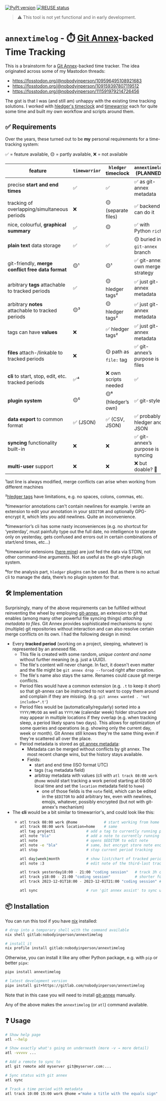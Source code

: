 [![PyPI version](https://badge.fury.io/py/annextimelog.svg)](https://badge.fury.io/py/annextimelog)
[![REUSE status](https://api.reuse.software/badge/gitlab.com/nobodyinperson/annextimelog)](https://api.reuse.software/info/gitlab.com/nobodyinperson/annextimelog)

> ⚠️  This tool is not yet functional and in early development.

# `annextimelog` - ⏱️ [Git Annex](https://git-annex.branchable.com)-backed Time Tracking

This is a brainstorm for a [Git Annex](https://git-annex.branchable.com)-backed time tracker.
The idea originated across some of my Mastodon threads:

- https://fosstodon.org/@nobodyinperson/109596495108921683
- https://fosstodon.org/@nobodyinperson/109159397807119512
- https://fosstodon.org/@nobodyinperson/111591979214726456

The gist is that I was (and still am) unhappy with the existing time tracking solutions. I worked with [hledger's timeclock](https://hledger.org/1.32/hledger.html#timeclock-format) and [timewarrior](https://timewarrior.net/) each for quite some time and built my own workflow and scripts around them.

## ✅ Requirements

Over the years, these turned out to be **my** personal requirements for a time-tracking system:

✅ = feature available, 🟡 = partly available, ❌ = not available

| feature                                            | `timewarrior` | `hledger` timeclock    | `annextimelog` (PLANNED)          |
|----------------------------------------------------|---------------|------------------------|-----------------------------------|
| precise **start and end times**                    | ✅            | ✅                     | ✅ as git-annex metadata          |
| tracking of overlapping/simultaneous periods       | ❌            | 🟡 (separate files)    | ✅ backend can do it              |
| nice, colourful, **graphical summary**             | ✅            | 🟡                     | ✅ with Python `rich`             |
| **plain text** data storage                        | ✅            | ✅                     | 🟡 buried in `git-annex` branch   |
| git-friendly, **merge conflict free data format**  | 🟡¹           | 🟡¹                    | ✅ git-annex’ own merge strategy  |
| arbitrary **tags** attachable to tracked periods   | ✅            | 🟡 hledger tags²       | ✅ just git-annex metadata        |
| arbitrary **notes** attachable to tracked periods  | 🟡³           | 🟡 hledger tags²       | ✅ just git-annex metadata        |
| tags can have **values**                           | ❌            | ✅ hledger tags²       | ✅ just git-annex metadata        |
| **files** attach-/linkable to tracked periods      | ❌            | 🟡 path as `file:` tag | ✅ git-annex’s purpose is files   |
| **cli** to start, stop, edit, etc. tracked periods | ✅⁴           | ❌ own scripts needed  | ✅                                |
| **plugin system**                                  | 🟡⁵           | 🟡⁶ (hledger’s own)    | ✅ git-style                      |
| **data export** to common format                   | ✅ (JSON)     | ✅ (CSV, JSON)         | ✅ probably hledger and JSON      |
| **syncing** functionality built-in                 | ❌            | ❌                     | ✅ git-annex’s purpose is syncing |
| **multi-user** support                             | ❌            | ❌                     | ❌ but doable? 🤔                 |

¹last line is always modified, merge conflicts can arise when working from different machines

²[hledger tags](https://hledger.org/1.32/hledger.html#tags) have limitations, e.g. no spaces, colons, commas, etc.

³timewarrior annotations can't contain newlines for example. I wrote an extension to edit your annotation in your `$EDITOR` and optionally GPG-encrypt it, which lets you add newlines. Quite an inconvenience.

⁴timewarrior’s cli has some nasty inconveniences (e.g. no shortcut for ‘yesterday’, must painfully type out the full date, no intelligence to operate only on yesterday, gets confused and errors out in certain combinations of start/end times, etc…)

⁵timewarrior extensions ([here mine](https://gitlab.com/-/snippets/2498711)) are just fed the data via STDIN, not other command-line arguments. Not as useful as the git-style plugin system.

⁶for the analysis part, `hledger` plugins can be used. But as there is no actual cli to manage the data, there’s no plugin system for that.



## 🛠️ Implementation

Surprisingly, many of the above requirements can be fulfilled without reinventing the wheel by employing [git-annex](https://git-annex.branchable.com), an extension to git that enables (among many other powerful file syncing things) *attaching metadata to files*.
Git Annex provides sophisticated mechanisms to sync (multiple) git repositories without interaction and can also resolve certain merge conflicts on its own.
I had the following design in mind:

- Every **tracked period** (working on a project, sleeping, whatever) is represented by an annexed file.
    - This file is created with some random, *unique content and name* without further meaning (e.g. just a UUID).
    - The file's content will never change. In fact, it doesn't even matter and the file might be `git annex drop --force`d right after creation.
    - The file's name also stays the same. Renames could cause git merge conflicts.
    - Period files would have a common extension (e.g. `.t` to keep it short) so that git-annex can be instructed to not want to copy them around and complain if they are missing. (e.g. `git annex wanted . 'not include=*.t'`)
    - Period files would be (automatically/regularly) sorted into a `YYYY/MM/DD` as well as `YYYY/WW` (calendar week) folder structure and may appear in multiple locations if they overlap (e.g. when tracking sleep, a period likely spans two days). This allows for optimization of some queries and operations (e.g. showing only the current day, week or month). Git Annex still knows they're the same thing even if they're scattered all over the place.
    - Period metadata is stored as [git annex metadata](https://git-annex.branchable.com/design/metadata/):
        - Metadata can be merged without conflicts by git annex. The most recent change wins, but the history stays available.
        - Fields:
            - start and end time (ISO format UTC)
            - tags (`tag` metadata field)
            - arbitray metadata with values (cli with `atl track 08:00 work @home` would start tracking a work period starting at 08:00 local time and set the `location` metadata field to `home`)
                - one of those fields is the `note` field, which can be edited in the `$EDITOR` to add arbitrary tex, even with newlines, emojis, whatever, possibly encrypted (but not with git-annex's mechanism)
- The **cli** would be a bit similar to timewarrior's, and could look like this:
    - ```bash
      atl track 08:00 work @home            # start working from home (tags=work, location=home)
      atl track 08:00 work location=home    # same
      atl tag project1              # add a tag to currently running period
      atl note "bla"                # add a note to currently running period
      atl note                      # opens $EDITOR to edit note
      atl note -e "bla"             # same, but encrypt store note encrypted
      atl stop                      # stop current period tracking

      atl day|week|month            # show list/chart of tracked periods, with dynamic number (newest=1, etc.)
      atl note :3                   # edit note of the third-last tracked period

      atl track yesterday18:00 - 21:00 "coding session"   # track 3h of past event yesterday
      atl track y18:00 - 21:00 "coding session"           # shorter form
      atl track 2023-12-01T18:00 - 2023-12-01T21:00 "coding session" # timewarrior-style form

      atl sync                      # run 'git annex assist' to sync up
      ```

## 📦 Installation

You can run this tool if you have [nix](https://nixos.org) installed:

```bash
# drop into a temporary shell with the command available
nix shell gitlab:nobodyinperson/annextimelog

# install it
nix profile install gitlab:nobodyinperson/annextimelog
```

Otherwise, you can install it like any other Python package, e.g. with `pip` or better `pipx`:

```bash
pipx install annextimelog

# latest development version
pipx install git+https://gitlab.com/nobodyinperson/annextimelog
```

Note that in this case you will need to install [git-annex](https://git-annex.branchable.com) manually.

Any of the above makes the `annextimelog` (or `atl`) command available.

## ❓ Usage

```bash
# Show help page
atl --help

# Show exactly what's going on underneath (more -v → more detail)
atl -vvvvv ...

# Add a remote to sync to
atl git remote add myserver git@myserver.com:...

# Sync status with git annex
atl sync

# Track a time period with metadata
atl track 10:00 15:00 work @home ="make a title with the equals sign" :"make a note with a colon"
```
